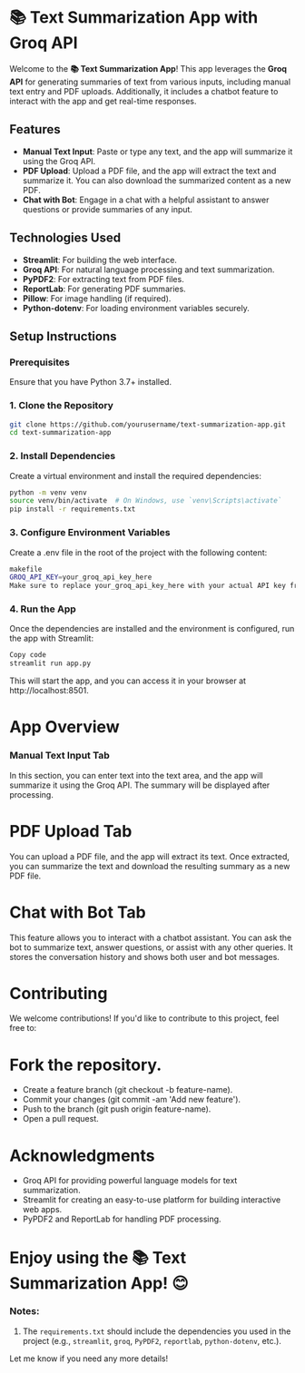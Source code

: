 # 📚 Text Summarization App with Groq API 

Welcome to the **📚 Text Summarization App**! This app leverages the **Groq API** for generating summaries of text from various inputs, including manual text entry and PDF uploads. Additionally, it includes a chatbot feature to interact with the app and get real-time responses.

## Features
- **Manual Text Input**: Paste or type any text, and the app will summarize it using the Groq API.
- **PDF Upload**: Upload a PDF file, and the app will extract the text and summarize it. You can also download the summarized content as a new PDF.
- **Chat with Bot**: Engage in a chat with a helpful assistant to answer questions or provide summaries of any input.

## Technologies Used
- **Streamlit**: For building the web interface.
- **Groq API**: For natural language processing and text summarization.
- **PyPDF2**: For extracting text from PDF files.
- **ReportLab**: For generating PDF summaries.
- **Pillow**: For image handling (if required).
- **Python-dotenv**: For loading environment variables securely.

## Setup Instructions

### Prerequisites
Ensure that you have Python 3.7+ installed.

### 1. Clone the Repository
```bash
git clone https://github.com/yourusername/text-summarization-app.git
cd text-summarization-app
```
### 2. Install Dependencies
Create a virtual environment and install the required dependencies:

```bash
python -m venv venv
source venv/bin/activate  # On Windows, use `venv\Scripts\activate`
pip install -r requirements.txt
```
### 3. Configure Environment Variables
Create a .env file in the root of the project with the following content:
```bash
makefile
GROQ_API_KEY=your_groq_api_key_here
Make sure to replace your_groq_api_key_here with your actual API key from Groq.
```
### 4. Run the App
Once the dependencies are installed and the environment is configured, run the app with Streamlit:
```bash
Copy code
streamlit run app.py
```
This will start the app, and you can access it in your browser at http://localhost:8501.

# App Overview
### Manual Text Input Tab
In this section, you can enter text into the text area, and the app will summarize it using the Groq API. The summary will be displayed after processing.

# PDF Upload Tab
You can upload a PDF file, and the app will extract its text. Once extracted, you can summarize the text and download the resulting summary as a new PDF file.

# Chat with Bot Tab
This feature allows you to interact with a chatbot assistant. You can ask the bot to summarize text, answer questions, or assist with any other queries. It stores the conversation history and shows both user and bot messages.

# Contributing
We welcome contributions! If you'd like to contribute to this project, feel free to:

# Fork the repository.
- Create a feature branch (git checkout -b feature-name).
- Commit your changes (git commit -am 'Add new feature').
- Push to the branch (git push origin feature-name).
- Open a pull request.
# Acknowledgments
- Groq API for providing powerful language models for text summarization.
- Streamlit for creating an easy-to-use platform for building interactive web apps.
- PyPDF2 and ReportLab for handling PDF processing.

# Enjoy using the 📚 Text Summarization App! 😊
### Notes:
1. The `requirements.txt` should include the dependencies you used in the project (e.g., `streamlit`, `groq`, `PyPDF2`, `reportlab`, `python-dotenv`, etc.).

Let me know if you need any more details!
